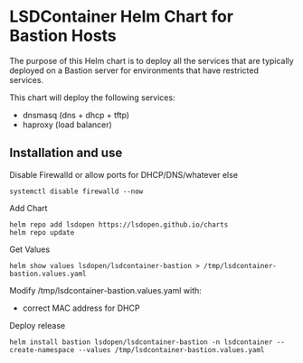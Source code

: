 # LSDContainer Helm Chart for Bastion Hosts

The purpose of this Helm chart is to deploy all the services that are typically deployed on a Bastion server for environments that have restricted services.

This chart will deploy the following services:

- dnsmasq (dns + dhcp + tftp)
- haproxy (load balancer)

## Installation and use

Disable Firewalld or allow ports for DHCP/DNS/whatever else
```
systemctl disable firewalld --now
```

Add Chart

```
helm repo add lsdopen https://lsdopen.github.io/charts
helm repo update
```

Get Values
```
helm show values lsdopen/lsdcontainer-bastion > /tmp/lsdcontainer-bastion.values.yaml
```

Modify /tmp/lsdcontainer-bastion.values.yaml with:
- correct MAC address for DHCP

Deploy release
```
helm install bastion lsdopen/lsdcontainer-bastion -n lsdcontainer --create-namespace --values /tmp/lsdcontainer-bastion.values.yaml
```
